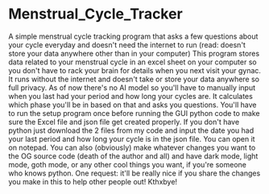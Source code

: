 # Menstrual_Cycle_Tracker
A simple menstrual cycle tracking program that asks a few questions about your cycle everyday and doesn't need the internet to run (read: doesn't store your data anywhere other than in your computer)
This program stores data related to your menstrual cycle in an excel sheet on your computer so you don't have to rack your brain for details when you next visit your gynac. 
It runs without the internet and doesn't take or store your data anywhere so full privacy. As of now there's no AI model so you'll have to manually input when you last had your period and how long your cycles are. It calculates which phase you'll be in based on that and asks you questions. 
You'll have to run the setup program once before running the GUI python code to make sure the Excel file and json file get created properly. If you don't have python just download the 2 files from my code and input the date you had your last period and how long your cycle is in the json file. You can open it on notepad.
You can also (obviously) make whatever changes you want to the OG source code (death of the author and all) and have dark mode, light mode, goth mode, or any other cool things you want, if you're someone who knows python. 
One request: it'll be really nice if you share the changes you make in this to help other people out! Kthxbye!
